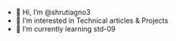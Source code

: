 - 👋 Hi, I’m @shrutiagno3
- 👀 I’m interested in Technical articles & Projects
- 🌱 I’m currently learning std-09

<!---
shrutiagno3/shrutiagno3 is a ✨ special ✨ repository because its `README.md` (this file) appears on your GitHub profile.
You can click the Preview link to take a look at your changes.
--->
